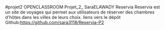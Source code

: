#projet2 OPENCLASSROOM
Projet_2_ SaraELAWADY Reservia
Reservia est un site de voyages qui permet aux utilisateurs de réserver des chambres d'hôtes dans les villes de leurs choix.
liens vers le dépôt Github:https://github.com/sara3118/Reservia-P2
